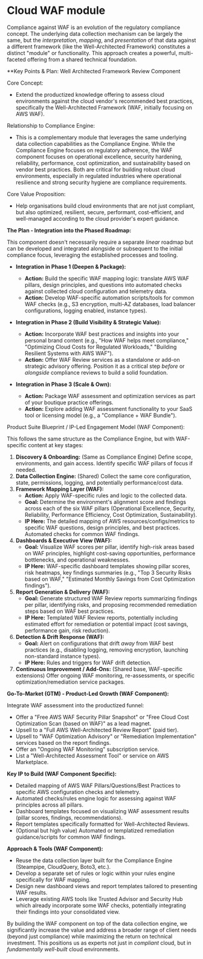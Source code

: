 
# Cloud WAF module

Compliance against WAF is an evolution of the regulatory compliance concept. The underlying data collection mechanism can be largely the same, but the _interpretation_, _mapping_, and _presentation_ of that data against a different framework (like the Well-Architected Framework) constitutes a distinct "module" or functionality. This approach creates a powerful, multi-faceted offering from a shared technical foundation.

**Key Points & Plan: Well Architected Framework Review Component

Core Concept:
- Extend the productized knowledge offering to assess cloud environments against the cloud vendor's recommended best practices, specifically the Well-Architected Framework (WAF, initially focusing on AWS WAF).

Relationship to Compliance Engine:
- This is a complementary module that leverages the same underlying data collection capabilities as the Compliance Engine. While the Compliance Engine focuses on regulatory adherence, the WAF component focuses on operational excellence, security hardening, reliability, performance, cost optimization, and sustainability based on vendor best practices. Both are critical for building robust cloud environments, especially in regulated industries where operational resilience and strong security hygiene are compliance requirements.

Core Value Proposition:
- Help organisations build cloud environments that are not just compliant, but also optimized, resilient, secure, performant, cost-efficient, and well-managed according to the cloud provider's expert guidance.

**The Plan - Integration into the Phased Roadmap:**

This component doesn't necessarily require a separate _linear_ roadmap but can be developed and integrated alongside or subsequent to the initial compliance focus, leveraging the established processes and tooling.

- **Integration in Phase 1 (Deepen & Package):**
    
    - **Action:** Build the specific WAF mapping logic: translate AWS WAF pillars, design principles, and questions into automated checks against collected cloud configuration and telemetry data.
    - **Action:** Develop WAF-specific automation scripts/tools for common WAF checks (e.g., S3 encryption, multi-AZ databases, load balancer configurations, logging enabled, instance types).
- **Integration in Phase 2 (Build Visibility & Strategic Value):**
    
    - **Action:** Incorporate WAF best practices and insights into your personal brand content (e.g., "How WAF helps meet compliance," "Optimizing Cloud Costs for Regulated Workloads," "Building Resilient Systems with AWS WAF").
    - **Action:** Offer WAF Review services as a standalone or add-on strategic advisory offering. Position it as a critical step _before_ or _alongside_ compliance reviews to build a solid foundation.
- **Integration in Phase 3 (Scale & Own):**
    
    - **Action:** Package WAF assessment and optimization services as part of your boutique practice offerings.
    - **Action:** Explore adding WAF assessment functionality to your SaaS tool or licensing model (e.g., a "Compliance + WAF Bundle").

Product Suite Blueprint / IP-Led Engagement Model (WAF Component):

This follows the same structure as the Compliance Engine, but with WAF-specific content at key stages:

1. **Discovery & Onboarding:** (Same as Compliance Engine) Define scope, environments, and gain access. Identify specific WAF pillars of focus if needed.
2. **Data Collection Engine:** (Shared) Collect the same core configuration, state, permissions, logging, and potentially performance/cost data.
3. **Framework Mapping Layer (WAF):**
    - **Action:** Apply WAF-specific rules and logic to the collected data.
    - **Goal:** Determine the environment's alignment score and findings across each of the six WAF pillars (Operational Excellence, Security, Reliability, Performance Efficiency, Cost Optimization, Sustainability).
    - **IP Here:** The detailed mapping of AWS resources/configs/metrics to specific WAF questions, design principles, and best practices. Automated checks for common WAF findings.
4. **Dashboards & Executive View (WAF):**
    - **Goal:** Visualize WAF scores per pillar, identify high-risk areas based on WAF principles, highlight cost-saving opportunities, performance bottlenecks, and operational weaknesses.
    - **IP Here:** WAF-specific dashboard templates showing pillar scores, risk heatmaps, key findings summaries (e.g., "Top 3 Security Risks based on WAF," "Estimated Monthly Savings from Cost Optimization findings").
5. **Report Generation & Delivery (WAF):**
    - **Goal:** Generate structured WAF Review reports summarizing findings per pillar, identifying risks, and proposing recommended remediation steps based on WAF best practices.
    - **IP Here:** Templated WAF Review reports, potentially including estimated effort for remediation or potential impact (cost savings, performance gain, risk reduction).
6. **Detection & Drift Response (WAF):**
    - **Goal:** Alert on configurations that drift _away_ from WAF best practices (e.g., disabling logging, removing encryption, launching non-standard instance types).
    - **IP Here:** Rules and triggers for WAF drift detection.
7. **Continuous Improvement / Add-Ons:** (Shared base, WAF-specific extensions) Offer ongoing WAF monitoring, re-assessments, or specific optimization/remediation service packages.

**Go-To-Market (GTM) - Product-Led Growth (WAF Component):**

Integrate WAF assessment into the productized funnel:

- Offer a "Free AWS WAF Security Pillar Snapshot" or "Free Cloud Cost Optimization Scan (based on WAF)" as a lead magnet.
- Upsell to a "Full AWS Well-Architected Review Report" (paid tier).
- Upsell to "WAF Optimization Advisory" or "Remediation Implementation" services based on the report findings.
- Offer an "Ongoing WAF Monitoring" subscription service.
- List a "Well-Architected Assessment Tool" or service on AWS Marketplace.

**Key IP to Build (WAF Component Specific):**

- Detailed mapping of AWS WAF Pillars/Questions/Best Practices to specific AWS configuration checks and telemetry.
- Automated checks/rules engine logic for assessing against WAF principles across all pillars.
- Dashboard templates focused on visualizing WAF assessment results (pillar scores, findings, recommendations).
- Report templates specifically formatted for Well-Architected Reviews.
- (Optional but high value) Automated or templatized remediation guidance/scripts for common WAF findings.

**Approach & Tools (WAF Component):**

- Reuse the data collection layer built for the Compliance Engine (Steampipe, CloudQuery, Boto3, etc.).
- Develop a separate set of rules or logic within your rules engine specifically for WAF mapping.
- Design new dashboard views and report templates tailored to presenting WAF results.
- Leverage existing AWS tools like Trusted Advisor and Security Hub which already incorporate some WAF checks, potentially integrating their findings into your consolidated view.

By building the WAF component on top of the data collection engine, we significantly increase the value and address a broader range of client needs (beyond just compliance) while maximizing the return on technical investment. This positions us as experts not just in _compliant_ cloud, but in _fundamentally well-built_ cloud environments.
